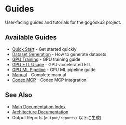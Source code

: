 # Guides

User-facing guides and tutorials for the gogooku3 project.

## Available Guides

- [Quick Start](quick_start.md) - Get started quickly
- [Dataset Generation](dataset_generation.md) - How to generate datasets
- [GPU Training](gpu_training.md) - GPU training guide
- [GPU ETL Usage](gpu_etl_usage.md) - GPU-accelerated ETL
- [GPU ML Pipeline](gpu_ml_pipeline.md) - GPU ML pipeline guide
- [Manual](manual.md) - Complete manual
- [Codex MCP](codex_mcp.md) - Codex MCP integration

## See Also

- [Main Documentation Index](../index.md)
- [Architecture Documentation](../architecture/)
- Output Reports (`output/reports/` 以下に生成)
